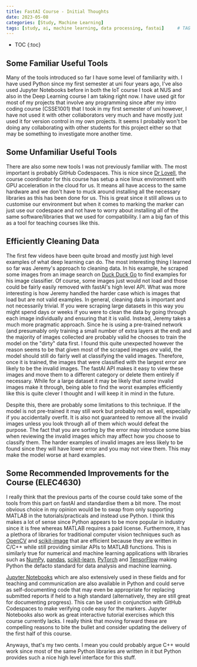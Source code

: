 ```yaml
---
title: FastAI Course - Initial Thoughts
date: 2023-05-08
categories: [Study, Machine Learning]
tags: [study, ai, machine learning, data processing, fastai]     # TAG names should always be lowercase
---
```

<!-- prettier-ignore -->
* TOC
{:toc}

## Some Familiar Useful Tools

Many of the tools introduced so far I have some level of familiarity with. I have used Python since
my first semester at uni four years ago, I've also used Jupyter Notebooks before in both the IoT
course I took at NUS and also in the Deep Learning course I am taking right now. I have used git for
most of my projects that involve any programming since after my intro coding course \(CSSE1001\)
that I took in my first semester of uni however, I have not used it with other collaborators very
much and have mostly just used it for version control in my own projects. It seems I probably won't
be doing any collaborating with other students for this project either so that may be something to
investigate more another time.

## Some Unfamiliar Useful Tools

There are also some new tools I was not previously familiar with. The most important is probably
GitHub Codespaces. This is nice since [Dr Lovell](https://researchers.uq.edu.au/researcher/327), the
course coordinator for this course has setup a nice linux environment with GPU acceleration in the
cloud for us. It means all have access to the same hardware and we don't have to muck around
installing all the necessary libraries as this has been done for us. This is great since it still
allows us to customise our environment but when it comes to marking the marker can just use our
codespace and not have to worry about installing all of the same software/libraries that we used for
compatibility. I am a big fan of this as a tool for teaching courses like this.

## Efficiently Cleaning Data

The first few videos have been quite broad and mostly just high level examples of what deep learning
can do. The most interesting thing I learned so far was Jeremy's approach to cleaning data. In his
example, he scraped some images from an image search on [Duck Duck Go](https://duckduckgo.com/) to
find examples for his image classifier. Of course, some images just would not load and those could
be fairly easily removed with fastAI's high level API. What was more interesting is how Jeremy
handled the harder case which is images that load but are not valid examples. In general, cleaning
data is important and not necessarily trivial. If you were scraping large datasets in this way you
might spend days or weeks if you were to clean the data by going through each image individually and
ensuring that it is valid. Instead, Jeremy takes a much more pragmatic approach. Since he is using a
pre-trained network \(and presumably only training a small number of extra layers at the end\) and
the majority of images collected are probably valid he chooses to train the model on the "dirty"
data first. I found this quite unexpected however the reason seems to be that given most of the
scraped images _are_ valid, the model should still do fairly well at classifying the valid images.
Therefore, once it is trained, the images that were classified with the largest error are likely to
be the invalid images. The fastAI API makes it easy to view these images and move them to a
different category or delete them entirely if necessary. While for a large dataset it may be likely
that _some_ invalid images make it through, being able to find the worst examples efficiently like
this is quite clever I thought and I will keep it in mind in the future.

Despite this, there are probably some limitations to this technique. If the model is not pre-trained
it may still work but probably not as well, especially if you accidentally overfit. It is also not
guaranteed to remove all the invalid images unless you look through all of them which would defeat
the purpose. The fact that you are sorting by the error may introduce some bias when reviewing the
invalid images which may affect how you choose to classify them. The harder examples of invalid
images are less likely to be found since they will have lower error and you may not view them. This
may make the model worse at hard examples.

## Some Recommended Improvements for the Course (ELEC4630)

I really think that the previous parts of the course could take some of the tools from this part on
fastAI and standardise them a bit more. The most obvious choice in my opinion would be to swap from
only supporting MATLAB in the tutorials/practicals and instead use Python. I think this makes a lot
of sense since Python appears to be more popular in industry since it is free whereas MATLAB
requires a paid license. Furthermore, it has a plethora of libraries for traditional computer vision
techniques such as [OpenCV](https://opencv.org/) and [scikit-image](https://scikit-image.org/) that
are efficient because they are written in C/C++ while still providing similar APIs to MATLAB
functions. This is similarly true for numerical and machine learning applications with libraries
such as [NumPy](https://numpy.org/), [pandas](https://pandas.pydata.org/),
[scikit-learn](https://scikit-learn.org/stable/index.html), [PyTorch](https://pytorch.org/) and
[TensorFlow](https://www.tensorflow.org/) making Python the defacto standard for data analysis and
machine learning.

[Jupyter Notebooks](https://jupyter.org/) which are also extensively used in these fields and for
teaching and communication are also available in Python and could serve as self-documenting code
that may even be appropriate for replacing submitted reports if held to a high standard
\(alternatively, they are still great for documenting progress\). This can be used in conjunction
with GitHub Codespaces to make verifying code easy for the markers. Jupyter Notebooks also work as
great interactive tutorial exercises which this course currently lacks. I really think that moving
forward these are compelling reasons to bite the bullet and consider updating the delivery of the
first half of this course.

Anyways, that's my two cents. I mean you could probably argue C++ would work since most of the same
Python libraries are written in it but Python provides such a nice high level interface for this
stuff.
